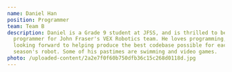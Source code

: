 ```yaml
---
name: Daniel Han
position: Programmer
team: Team B
description: Daniel is a Grade 9 student at JFSS, and is thrilled to be a
  programmer for John Fraser's VEX Robotics team. He loves programming, and is
  looking forward to helping produce the best codebase possible for each
  season's robot. Some of his pastimes are swimming and video games.
photo: /uploaded-content/2a2e7f0f60b750dfb36c15c268d0118d.jpg
---
```

